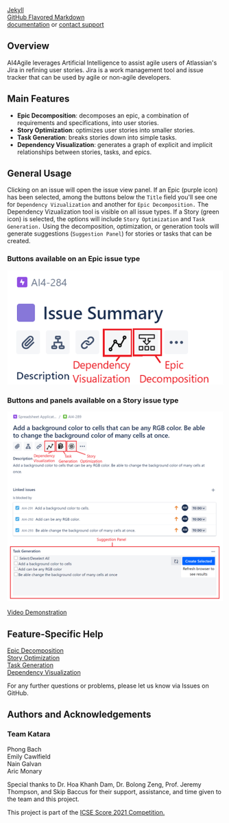 [Jekyll](https://jekyllrb.com/)  
[GitHub Flavored Markdown](https://guides.github.com/features/mastering-markdown/)  
[documentation](https://docs.github.com/categories/github-pages-basics/) or [contact support](https://support.github.com/contact)  

## Overview
AI4Agile leverages Artificial Intelligence to assist agile users of Atlassian's Jira in refining user stories. Jira is a work management tool and issue tracker that can be used by agile or non-agile developers.


## Main Features

- **Epic Decomposition**: decomposes an epic, a combination of requirements and specifications, into user stories.
- **Story Optimization**: optimizes user stories into smaller stories.
- **Task Generation**: breaks stories down into simple tasks.
- **Dependency Visualization**: generates a graph of explicit and implicit relationships between stories, tasks, and epics.

## General Usage
Clicking on an issue will open the issue view panel. If an Epic (purple icon) has been selected, among the buttons below the `Title` field you'll see one for `Dependency Vizualization` and another for `Epic Decomposition.` The Dependency Vizualization tool is visible on all issue types. If a Story (green icon) is selected, the options will include `Story Optimization` and `Task Generation.` Using the decomposition, optimization, or generation tools will generate suggestions (`Suggestion Panel`) for stories or tasks that can be created.  
### Buttons available on an Epic issue type
![Epic button positions](https://github.com/AricMonary/AI4AgileJiraCloudApp/blob/b09fd1a5cc952fe6c179cfd048239cdf4ca8733f/docs/epic-decomp-overview.png)  
### Buttons and panels available on a Story issue type
![Story button and panel positions](https://github.com/AricMonary/AI4AgileJiraCloudApp/blob/b09fd1a5cc952fe6c179cfd048239cdf4ca8733f/docs/non-epic-processes-overview.png)  

[Video Demonstration](https://youtu.be/05zN1Hv9UkM)  

## Feature-Specific Help
[Epic Decomposition](https://aricmonary.github.io/AI4AgileJiraCloudApp/help/epic-decomposition.html)  
[Story Optimization](https://aricmonary.github.io/AI4AgileJiraCloudApp/help/story-optimization.html)  
[Task Generation](https://aricmonary.github.io/AI4AgileJiraCloudApp/help/task-generation.html)  
[Dependency Visualization](https://aricmonary.github.io/AI4AgileJiraCloudApp/help/dependency-visualization.html)  

For any further questions or problems, please let us know via Issues on GitHub.  

## Authors and Acknowledgements
### Team Katara  
Phong Bach  
Emily Cawlfield  
Nain Galvan  
Aric Monary  
  
Special thanks to Dr. Hoa Khanh Dam, Dr. Bolong Zeng, Prof. Jeremy Thompson, and Skip Baccus for their support, assistance, and time given to the team and this project.

This project is part of the [ICSE Score 2021 Competition.](https://conf.researchr.org/home/icse-2021/score-2021)
